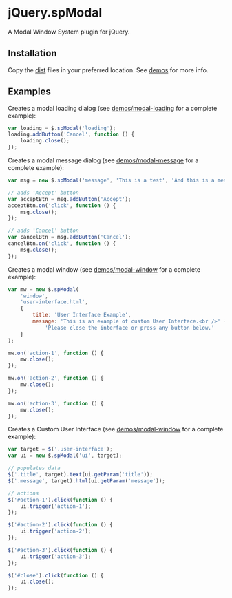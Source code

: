 # jQuery.spModal

A Modal Window System plugin for jQuery.

## Installation
Copy the [dist](dist) files in your preferred location. See [demos](demos) for more info.

## Examples

Creates a modal loading dialog (see [demos/modal-loading](demos/modal-loading) for a complete example):
```JavaScript
var loading = $.spModal('loading');
loading.addButton('Cancel', function () {
    loading.close();
});
```

Creates a modal message dialog (see [demos/modal-message](demos/modal-message) for a complete example):
```JavaScript
var msg = new $.spModal('message', 'This is a test', 'And this is a message...');

// adds 'Accept' button
var acceptBtn = msg.addButton('Accept');
acceptBtn.on('click', function () {
    msg.close();
});

// adds 'Cancel' button
var cancelBtn = msg.addButton('Cancel');
cancelBtn.on('click', function () {
    msg.close();
});
```

Creates a modal window (see [demos/modal-window](demos/modal-window) for a complete example):
```JavaScript
var mw = new $.spModal(
    'window',
    'user-interface.html',
    {
        title: 'User Interface Example',
        message: 'This is an example of custom User Interface.<br />' +
            'Please close the interface or press any button below.'
    }
);

mw.on('action-1', function () {
    mw.close();
});

mw.on('action-2', function () {
    mw.close();
});

mw.on('action-3', function () {
    mw.close();
});
```

Creates a Custom User Interface (see [demos/modal-window](demos/modal-window) for a complete example):
```JavaScript
var target = $('.user-interface');
var ui = new $.spModal('ui', target);

// populates data
$('.title', target).text(ui.getParam('title'));
$('.message', target).html(ui.getParam('message'));

// actions
$('#action-1').click(function () {
    ui.trigger('action-1');
});

$('#action-2').click(function () {
    ui.trigger('action-2');
});

$('#action-3').click(function () {
    ui.trigger('action-3');
});

$('#close').click(function () {
    ui.close();
});
```

[dist]:/soloproyectos/jquery.modal/tree/master/dist
[demos]:/soloproyectos/jquery.modal/tree/master/demos
[demos/modal-loading]:/soloproyectos/jquery.modal/tree/master/demos/modal-loading
[demos/modal-message]:/soloproyectos/jquery.modal/tree/master/demos/modal-message
[demos/modal-window]:/soloproyectos/jquery.modal/tree/master/demos/modal-window
